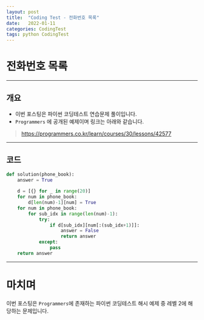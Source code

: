 ```yaml
---
layout: post
title:  "Coding Test - 전화번호 목록"
date:   2022-01-11
categories: CodingTest
tags: python CodingTest
---
```

# 전화번호 목록
---

## 개요

* 이번 포스팅은 파이썬 코딩테스트 연습문제 풀이입니다.
* `Programmers` 에 공개된 예제이며 링크는 아래와 같습니다.

> <https://programmers.co.kr/learn/courses/30/lessons/42577>
    
---
    
## 코드

```python
def solution(phone_book):
    answer = True
    
    d = [{} for _ in range(20)]
    for num in phone_book:
        d[len(num)-1][num] = True
    for num in phone_book:
        for sub_idx in range(len(num)-1):
            try:
                if d[sub_idx][num[:(sub_idx+1)]]:
                    answer = False
                    return answer
            except:
                pass
    return answer
```
---
# 마치며
이번 포스팅은 `Programmers`에 존재하는 파이썬 코딩테스트 해시 예제 중 레벨 2에 해당하는 문제입니다. 